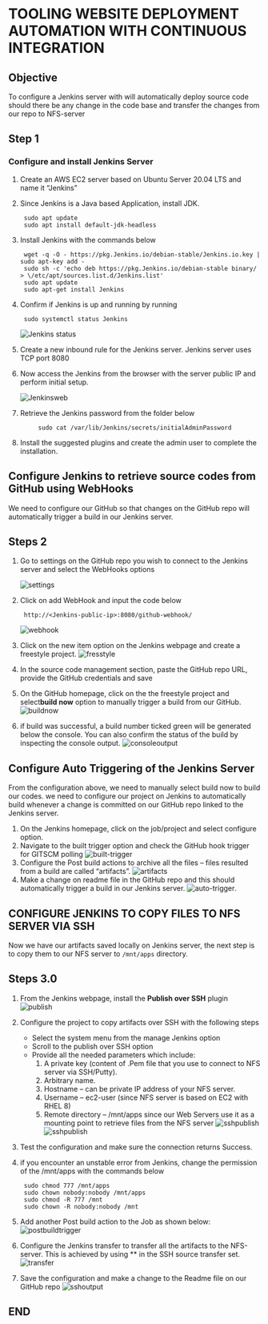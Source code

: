 # TOOLING WEBSITE DEPLOYMENT AUTOMATION WITH CONTINUOUS INTEGRATION

## Objective

To configure a Jenkins server with will automatically deploy source code should there be any change in the code base and transfer the changes from our repo to NFS-server

## Step 1

### Configure and install Jenkins Server

1. Create an AWS EC2 server based on Ubuntu Server 20.04 LTS and name it “Jenkins”
2. Since Jenkins is a Java based Application, install JDK.

        sudo apt update
        sudo apt install default-jdk-headless
3. Install Jenkins with the commands below

        wget -q -O - https://pkg.Jenkins.io/debian-stable/Jenkins.io.key | sudo apt-key add -
        sudo sh -c 'echo deb https://pkg.Jenkins.io/debian-stable binary/ > \/etc/apt/sources.list.d/Jenkins.list'
        sudo apt update
        sudo apt-get install Jenkins
4. Confirm if Jenkins is up and running by running

        sudo systemctl status Jenkins

   ![Jenkins status](images/Jenkins%20training.png)
5. Create a new inbound rule for the Jenkins server. Jenkins server uses TCP port 8080
6. Now access the Jenkins from the browser with the server public IP and perform initial setup.

    ![Jenkinsweb](images/Jenking%20web.png)
7. Retrieve the Jenkins password from the folder below

            sudo cat /var/lib/Jenkins/secrets/initialAdminPassword
8. Install the suggested plugins and create the admin user to complete the installation.

## Configure Jenkins to retrieve source codes from GitHub using WebHooks

We need to configure our GitHub so that changes on the GitHub repo will automatically trigger a build in our Jenkins server.

## Steps 2

1. Go to settings on the GitHub repo you wish to connect to the Jenkins server and select the WebHooks options

    ![settings](images/settings.png)
2. Click on add WebHook and input the code below

        http://<Jenkins-public-ip>:8080/github-webhook/    
    ![webhook](images/webhookscfg.png)
3. Click on the new item option on the Jenkins webpage and create a freestyle project.
    ![fresstyle](images/freestyle%20name%20jenkins.png)
4. In the source code management section, paste the GitHub repo URL, provide the GitHub credentials and save
5. On the GitHub homepage, click on the the freestyle project and select**build now** option to manually trigger a build from our GitHub.
   ![buildnow](images/buildnow.png)
6. if build was successful, a build number ticked green will be generated below the console. You can also confirm the status of the build by inspecting the console output.
    ![consoleoutput](images/manual-console%20output.png)

## Configure Auto Triggering of the Jenkins Server

From the configuration above, we need to manually select build now to build our codes.
we need to configure our project on Jenkins to automatically build whenever a change is committed on our GitHub repo linked to the Jenkins server.

1. On the Jenkins homepage, click on the job/project and select configure option.
2. Navigate to the built trigger option and check the GitHub hook trigger for GITSCM polling
    ![built-trigger](images/built%20trigger%201.png)
3. Configure the Post build actions  to archive all the files – files resulted from a build are called “artifacts”.
    ![artifacts](images/atifactes1.png)
4. Make a change on readme file in the GitHub repo and this should automatically trigger a build in our Jenkins server.
    ![auto-trigger](images/auto%20console%20output.png).

## CONFIGURE JENKINS TO COPY FILES TO NFS SERVER VIA SSH

Now we have our artifacts saved locally on Jenkins server, the next step is to copy them to our NFS server to `/mnt/apps` directory.

## Steps 3.0

1. From the Jenkins webpage, install the **Publish over SSH** plugin
    ![publish](images/publish%20over%20ssh.png)
2. Configure the project to copy artifacts over SSH with the following steps

    - Select the system menu from the manage Jenkins option
    - Scroll to the publish over SSH option
    - Provide all the needed parameters which include:
       1. A private key (content of .Pem file that you use to connect to NFS server via SSH/Putty).
       2. Arbitrary name.
       3. Hostname – can be private IP address of your NFS server.
       4. Username – ec2-user (since NFS server is based on EC2 with RHEL 8)
       5. Remote directory – /mnt/apps since our Web Servers use it as a mounting point to retrieve files from the NFS server
    ![sshpublish](images/publish%20over%20ssh.1.png)
    ![sshpublish](images/publish%20over%20ssh.2.png)
3. Test the configuration and make sure the connection returns Success.
4. if you encounter an unstable error from Jenkins, change the permission of the /mnt/apps with the commands below

        sudo chmod 777 /mnt/apps
        sudo chown nobody:nobody /mnt/apps
        sudo chmod -R 777 /mnt
        sudo chown -R nobody:nobody /mnt
5. Add another Post build action to the Job as shown below:
    ![postbuildtrigger](images/post-build%20trigger%20ssh.png)
6. Configure the Jenkins transfer to transfer all the artifacts to the NFS-server. This is achieved by using ** in the SSH source transfer set.
    ![transfer](images/ssh%20settings.png)
7. Save the configuration and make a change to the Readme file on our GitHub repo
    ![sshoutput](images/sshnfs.png)

## END

